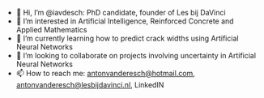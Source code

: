 - 👋 Hi, I’m @iavdesch: PhD candidate, founder of Les bij DaVinci
- 👀 I’m interested in Artificial Intelligence, Reinforced Concrete and Applied Mathematics
- 🌱 I’m currently learning how to predict crack widths using Artificial Neural Networks
- 💞️ I’m looking to collaborate on projects involving uncertainty in Artificial Neural Networks
- 📫 How to reach me: antonvanderesch@hotmail.com, antonvanderesch@lesbijdavinci.nl, LinkedIN

<!---
iavdesch/iavdesch is a ✨ special ✨ repository because its `README.md` (this file) appears on your GitHub profile.
You can click the Preview link to take a look at your changes.
--->
